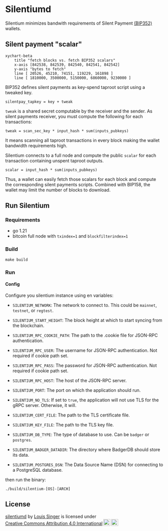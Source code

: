 # Silentiumd

Silentium minimizes bandwith requirements of Silent Payment [(BIP352)](https://github.com/bitcoin/bips/pull/1458) wallets. 

## Silent payment "scalar"

```mermaid
xychart-beta
    title "fetch blocks vs. fetch BIP352 scalars"
    x-axis [842538, 842539, 842540, 842541, 842542]
    y-axis "bytes to fetch" 
    line [ 20526, 45210, 74151, 119229, 161898 ]
    line [ 1810000, 3500000, 5150000, 6860000, 9230000 ]
```

BIP352 defines silent payments as key-spend taproot script using a tweaked key.
```
silentpay_tapkey = key + tweak
```

`tweak` is a shared secret computable by the receiver and the sender. As silent payments receiver, you must compute the following for each transactions:

```
tweak = scan_sec_key * input_hash * sum(inputs_pubkeys)
```

It means scanning all taproot transactions in every block making the wallet bandwidth requirements high. 

Silentium connects to a full node and compute the public `scalar` for each transaction containing unspent taproot outputs.

```
scalar = input_hash * sum(inputs_pubkeys)
```

 Thus, a wallet can easily fetch those scalars for each block and compute the corresponding silent payments scripts. Combined with BIP158, the wallet may limit the number of blocks to download.

 ## Run Silentium

 ### Requirements

 * go 1.21
 * bitcoin full node with `txindex=1` and `blockfilterindex=1`

### Build

```
make build
```

### Run

#### Config 

Configure you silentium instance using en variables:

- `SILENTIUM_NETWORK`: The network to connect to. This could be `mainnet`, `testnet`, or `regtest`.

- `SILENTIUM_START_HEIGHT`: The block height at which to start syncing from the blockchain.

- `SILENTIUM_RPC_COOKIE_PATH`: The path to the .cookie file for JSON-RPC authentication.

- `SILENTIUM_RPC_USER`: The username for JSON-RPC authentication. Not required if cookie path set.

- `SILENTIUM_RPC_PASS`: The password for JSON-RPC authentication. Not required if cookie path set.

- `SILENTIUM_RPC_HOST`: The host of the JSON-RPC server. 

- `SILENTIUM_PORT`: The port on which the application should run.

- `SILENTIUM_NO_TLS`: If set to `true`, the application will not use TLS for the gRPC server. Otherwise, it will.

- `SILENTIUM_CERT_FILE`: The path to the TLS certificate file.

- `SILENTIUM_KEY_FILE`: The path to the TLS key file.

- `SILENTIUM_DB_TYPE`: The type of database to use. Can be `badger` or `postgres`.

- `SILENTIUM_BADGER_DATADIR`: The directory where BadgerDB should store its data.

- `SILENTIUM_POSTGRES_DSN`: The Data Source Name (DSN) for connecting to a PostgreSQL database.

then run the binary:

```
./build/silentium-[OS]-[ARCH]
```

## License

<p xmlns:cc="http://creativecommons.org/ns#" xmlns:dct="http://purl.org/dc/terms/"><a property="dct:title" rel="cc:attributionURL" href="https://github.com/louisinger/silentiumd">silentiumd</a> by <a rel="cc:attributionURL dct:creator" property="cc:attributionName" href="https://github.com/louisinger">Louis Singer</a> is licensed under <a href="https://creativecommons.org/licenses/by/4.0/?ref=chooser-v1" target="_blank" rel="license noopener noreferrer" style="display:inline-block;">Creative Commons Attribution 4.0 International<img style="height:22px!important;margin-left:3px;vertical-align:text-bottom;" src="https://mirrors.creativecommons.org/presskit/icons/cc.svg?ref=chooser-v1" alt=""><img style="height:22px!important;margin-left:3px;vertical-align:text-bottom;" src="https://mirrors.creativecommons.org/presskit/icons/by.svg?ref=chooser-v1" alt=""></a></p>

